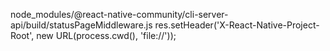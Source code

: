 node_modules/@react-native-community/cli-server-api/build/statusPageMiddleware.js
res.setHeader('X-React-Native-Project-Root', new URL(process.cwd(), 'file://'));
